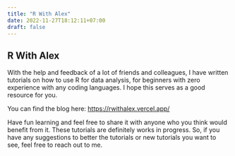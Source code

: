 ```yaml
---
title: "R With Alex"
date: 2022-11-27T18:12:11+07:00
draft: false
---
```

## R With Alex

With the help and feedback of a lot of friends and colleagues, I have written tutorials on how to use R for data analysis, for beginners with zero experience with any coding languages. I hope this serves as a good resource for you.

You can find the blog here: https://rwithalex.vercel.app/

Have fun learning and feel free to share it with anyone who you think would benefit from it. These tutorials are definitely works in progress. So, if you have any suggestions to better the tutorials or new tutorials you want to see, feel free to reach out to me.
